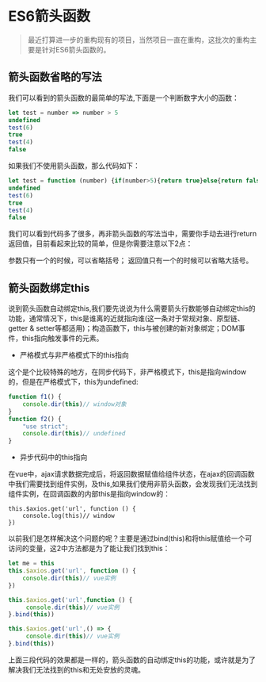 # ES6箭头函数

> 最近打算进一步的重构现有的项目，当然项目一直在重构，这批次的重构主要是针对ES6箭头函数的。

## 箭头函数省略的写法

我们可以看到的箭头函数的最简单的写法,下面是一个判断数字大小的函数：

````javascript
let test = number => number > 5
undefined
test(6)
true
test(4)
false
````

如果我们不使用箭头函数，那么代码如下：

````javascript
let test = function (number) {if(number>5){return true}else{return false}}
undefined
test(6)
true
test(4)
false
````
我们可以看到代码多了很多，再非箭头函数的写法当中，需要你手动去进行return返回值，目前看起来比较的简单，但是你需要注意以下2点：

参数只有一个的时候，可以省略括号；
返回值只有一个的时候可以省略大括号。

## 箭头函数绑定this

说到箭头函数自动绑定this,我们要先说说为什么需要箭头行数能够自动绑定this的功能，通常情况下，this是谁离的近就指向谁(这一条对于常规对象、原型链、getter & setter等都适用)；构造函数下，this与被创建的新对象绑定；DOM事件，this指向触发事件的元素。

- 严格模式与非严格模式下的this指向

这个是个比较特殊的地方，在同步代码下，非严格模式下，this是指向window的，但是在严格模式下，this为undefined:

````javascript
function f1() {
    console.dir(this)// window对象
}
function f2() {
    "use strict";
    console.dir(this)// undefined
}
````

- 异步代码中的this指向

在vue中，ajax请求数据完成后，将返回数据赋值给组件状态，在ajax的回调函数中我们需要找到组件实例，及this,如果我们使用非箭头函数，会发现我们无法找到组件实例，在回调函数的内部this是指向window的：

````javascrit
this.$axios.get('url', function () {
    console.log(this)// window
})
````

以前我们是怎样解决这个问题的呢？主要是通过bind(this)和将this赋值给一个可访问的变量，这2中方法都是为了能让我们找到this：

````javascript
let me = this
this.$axios.get('url', function () {
    console.dir(this)// vue实例
})
````

````javascript
this.$axios.get('url',function () {
     console.dir(this)// vue实例
}.bind(this))
````

````javascript
this.$axios.get('url',() => {
     console.dir(this)// vue实例
}.bind(this))
````

上面三段代码的效果都是一样的，箭头函数的自动绑定this的功能，或许就是为了解决我们无法找到的this和无处安放的灵魂。

















